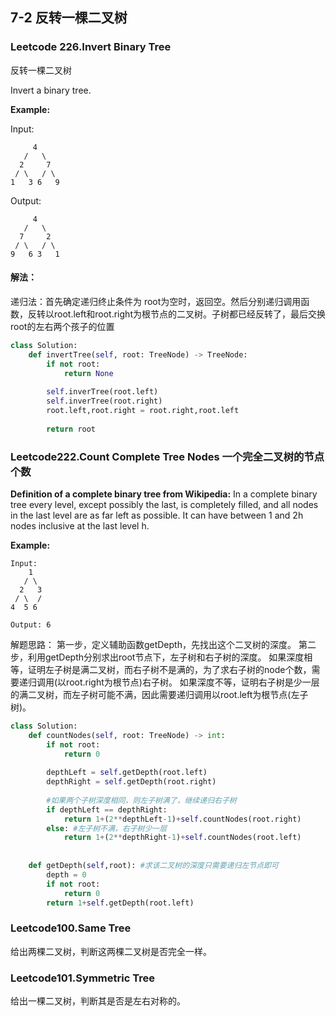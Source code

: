 ## 7-2 反转一棵二叉树

### Leetcode 226.Invert Binary Tree

反转一棵二叉树

Invert a binary tree.

**Example:**

Input:

```
     4
   /   \
  2     7
 / \   / \
1   3 6   9
```

Output:

```
     4
   /   \
  7     2
 / \   / \
9   6 3   1
```

#### 解法：

递归法：首先确定递归终止条件为 root为空时，返回空。然后分别递归调用函数，反转以root.left和root.right为根节点的二叉树。子树都已经反转了，最后交换root的左右两个孩子的位置

```python
class Solution:
    def invertTree(self, root: TreeNode) -> TreeNode:
        if not root:
            return None
        
        self.inverTree(root.left)
        self.inverTree(root.right)
        root.left,root.right = root.right,root.left
        
        return root
```
### Leetcode222.Count Complete Tree Nodes 一个完全二叉树的节点个数
**Definition of a complete binary tree from Wikipedia:**
In a complete binary tree every level, except possibly the last, is completely filled, and all nodes in the last level are as far left as possible. It can have between 1 and 2h nodes inclusive at the last level h.

**Example:**

```
Input: 
    1
   / \
  2   3
 / \  /
4  5 6

Output: 6
```
解题思路：
第一步，定义辅助函数getDepth，先找出这个二叉树的深度。
第二步，利用getDepth分别求出root节点下，左子树和右子树的深度。
如果深度相等，证明左子树是满二叉树，而右子树不是满的，为了求右子树的node个数，需要递归调用(以root.right为根节点)右子树。
如果深度不等，证明右子树是少一层的满二叉树，而左子树可能不满，因此需要递归调用以root.left为根节点(左子树)。


```python
class Solution:
    def countNodes(self, root: TreeNode) -> int:
        if not root:
            return 0
        
        depthLeft = self.getDepth(root.left)
        depthRight = self.getDepth(root.right)
        
        #如果两个子树深度相同，则左子树满了，继续递归右子树
        if depthLeft == depthRight:
            return 1+(2**depthLeft-1)+self.countNodes(root.right)
        else: #左子树不满，右子树少一层
            return 1+(2**depthRight-1)+self.countNodes(root.left)
        
        
    def getDepth(self,root): #求该二叉树的深度只需要递归左节点即可
        depth = 0
        if not root:
            return 0
        return 1+self.getDepth(root.left)
```

### Leetcode100.Same Tree

给出两棵二叉树，判断这两棵二叉树是否完全一样。





### Leetcode101.Symmetric Tree

给出一棵二叉树，判断其是否是左右对称的。




